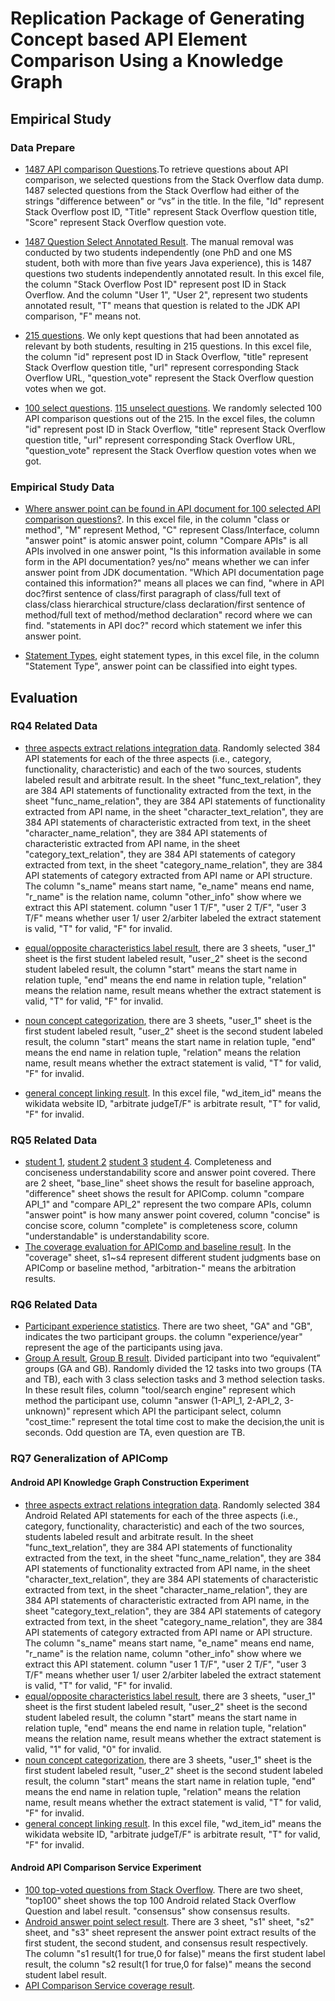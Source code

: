 # Replication Package of Generating Concept based API Element Comparison Using a Knowledge Graph

## Empirical Study

### Data Prepare

- [1487 API comparison Questions](https://github.com/APIComparison/FSE2020APIComp.github.io/blob/master/question_select/1487_all_questions.xlsx).To retrieve questions about API comparison, we selected questions from the Stack Overflow data dump. 1487 selected questions from the Stack Overflow had either of the strings "difference between" or “vs” in the title. In the file, "Id" represent Stack Overflow post ID, "Title" represent Stack Overflow question title, "Score" represent Stack Overflow question vote.


- [1487 Question Select Annotated Result](https://github.com/APIComparison/FSE2020APIComp.github.io/blob/master/question_select/1487_Question_Select_annotated_result.xlsx). The manual removal was conducted by two students independently (one PhD and one MS student, both with more than five years Java experience), this is 1487 questions two students independently annotated result. In this excel file, the column "Stack Overflow Post ID" represent post ID in Stack Overflow. And the column "User 1", "User 2", represent two students annotated result, "T" means that question is related to the JDK API comparison, "F" means not.

- [215 questions](https://github.com/APIComparison/FSE2020APIComp.github.io/blob/master/question_select/215_questions.xlsx). We only kept questions that had been annotated as relevant by both students, resulting in 215 questions. In this excel file, the column "id" represent post ID in Stack Overflow, "title" represent Stack Overflow question title, "url" represent corresponding Stack Overflow URL, "question_vote" represent the Stack Overflow question votes when we got.

- [100 select questions](https://github.com/APIComparison/FSE2020APIComp.github.io/blob/master/question_select/100_select_question.xlsx). [115 unselect questions](https://github.com/APIComparison/FSE2020APIComp.github.io/blob/master/question_select/115_unselect_question.xlsx). We randomly selected 100 API comparison questions out of the 215. In the excel files, the column "id" represent post ID in Stack Overflow, "title" represent Stack Overflow question title, "url" represent corresponding Stack Overflow URL, "question_vote" represent the Stack Overflow question votes when we got.


### Empirical Study Data

- [Where answer point can be found in API document for 100 selected API comparison questions?](https://github.com/APIComparison/FSE2020APIComp.github.io/blob/master/question_select/answer_point.xlsx). In this excel file, in the column "class or method", "M" represent Method, "C" represent Class/Interface, column "answer point" is atomic answer point, column "Compare APIs" is all APIs involved in one answer point, "Is this information available in some form in the API documentation? yes/no" means whether we can infer answer point from JDK documentation. "Which API documentation page contained this information?" means all places we can find, "where in API doc?first sentence of class/first paragraph of class/full text of class/class hierarchical structure/class declaration/first sentence of method/full text of method/method declaration" record where we can find. "statements in API doc?" record which statement we infer this answer point.


- [Statement Types](https://github.com/APIComparison/FSE2020APIComp.github.io/blob/master/question_select/classification_of_knowledge_types.xlsx), eight statement types, in this excel file, in the column "Statement Type", answer point can be classified into eight types.

## Evaluation
### RQ4 Related Data
- [three aspects extract relations integration data](https://github.com/APIComparison/FSE2020APIComp.github.io/blob/master/RQ4/jdk_extract_relations_Integration.xlsx). Randomly selected 384 API statements for each of the three aspects (i.e., category, functionality, characteristic) and each of the two sources, students labeled result and arbitrate result. In the sheet "func_text_relation", they are 384 API statements of functionality extracted from the text, in the sheet "func_name_relation", they are 384 API statements of functionality extracted from API name, in the sheet "character_text_relation", they are 384 API statements of characteristic extracted from text, in the sheet "character_name_relation", they are 384 API statements of characteristic extracted from API name, in the sheet "category_text_relation", they are 384 API statements of category extracted from text, in the sheet "category_name_relation", they are 384 API statements of category extracted from API name or API structure. The column "s_name" means start name, "e_name" means end name, "r_name" is the relation name, column "other_info" show where we extract this API statement. column "user 1 T/F", "user 2 T/F", "user 3 T/F" means whether user 1/ user 2/arbiter labeled the extract statement is valid, "T" for valid, "F" for invalid.  

- [equal/opposite characteristics label result](https://github.com/APIComparison/FSE2020APIComp.github.io/blob/master/RQ4/384_jdk_synonyms_antonym_arbitrate.xlsx), there are 3 sheets, "user_1" sheet is the first student labeled result, "user_2" sheet is the second student labeled result, the column "start" means the start name in relation tuple, "end" means the end name in relation tuple, "relation" means the relation name, result means whether the extract statement is valid, "T" for valid, "F" for invalid.  

- [noun concept categorization](https://github.com/APIComparison/FSE2020APIComp.github.io/blob/master/RQ4/384_jdk_np_suffix_prefix_with_arbitrate.xlsx), there are 3 sheets, "user_1" sheet is the first student labeled result, "user_2" sheet is the second student labeled result, the column "start" means the start name in relation tuple, "end" means the end name in relation tuple, "relation" means the relation name, result means whether the extract statement is valid, "T" for valid, "F" for invalid.


- [general concept linking result](https://github.com/APIComparison/FSE2020APIComp.github.io/blob/master/RQ4/384_random_select_jdk_wikidata.xlsx). In this excel file, "wd_item_id" means the wikidata website ID, "arbitrate judgeT/F" is arbitrate result, "T" for valid, "F" for invalid.  

### RQ5 Related Data
- [student 1](https://github.com/APIComparison/FSE2020APIComp.github.io/blob/master/RQ5/s1_experiment.xlsx), [student 2](https://github.com/APIComparison/FSE2020APIComp.github.io/blob/master/RQ2/s2_experiment.xlsx) [student 3](https://github.com/APIComparison/FSE2020APIComp.github.io/blob/master/RQ2/s3_experiment.xlsx) [student 4](https://github.com/APIComparison/FSE2020APIComp.github.io/blob/master/RQ2/s4_experiment.xlsx). Completeness and conciseness understandability score and answer point covered. There are 2 sheet, "base_line" sheet shows the result for baseline approach, "difference" sheet shows the result for APIComp. column "compare API_1" and "compare API_2" represent the two compare APIs, column "answer point" is how many answer point covered, column "concise" is concise score, column "complete" is completeness score, column "understandable" is understandability score.
- [The coverage evaluation for APIComp and baseline result](https://github.com/APIComparison/FSE2020APIComp.github.io/blob/master/RQ5/JDK_Answer_Point_Coverage.xlsx). In the "coverage" sheet, s1~s4 represent different student judgments base on APIComp or baseline method, "arbitration-" means the arbitration results. 

### RQ6 Related Data
- [Participant experience statistics](https://github.com/APIComparison/FSE2020APIComp.github.io/blob/master/RQ6/experience.xlsx). There are two sheet, "GA" and "GB", indicates the two participant groups. the column "experience/year" represent the age of the participants using java.
- [Group A result](https://github.com/APIComparison/FSE2020APIComp.github.io/blob/master/RQ6/result/GA/), [Group B result](https://github.com/APIComparison/FSE2020APIComp.github.io/blob/master/RQ6/result/GB/). Divided participant into two “equivalent” groups (GA and GB). Randomly divided the 12 tasks into two groups (TA and TB), each with 3 class selection tasks and 3 method selection tasks. In these result files, column "tool/search engine" represent which method the participant use, column "answer (1-API_1,  2-API_2, 3-unknown)" represent which API the participant select, column "cost_time:" represent the total time cost to make the decision,the unit is seconds. Odd question are TA, even question are TB.

### RQ7 Generalization of APIComp
#### Android API Knowledge Graph Construction Experiment

- [three aspects extract relations integration data](https://github.com/APIComparison/FSE2020APIComp.github.io/blob/master/RQ7/384_Android_extract_relations_Arbitration_Result.xlsx). Randomly selected 384 Android Related API statements for each of the three aspects (i.e., category, functionality, characteristic) and each of the two sources, students labeled result and arbitrate result. In the sheet "func_text_relation", they are 384 API statements of functionality extracted from the text, in the sheet "func_name_relation", they are 384 API statements of functionality extracted from API name, in the sheet "character_text_relation", they are 384 API statements of characteristic extracted from text, in the sheet "character_name_relation", they are 384 API statements of characteristic extracted from API name, in the sheet "category_text_relation", they are 384 API statements of category extracted from text, in the sheet "category_name_relation", they are 384 API statements of category extracted from API name or API structure. The column "s_name" means start name, "e_name" means end name, "r_name" is the relation name, column "other_info" show where we extract this API statement. column "user 1 T/F", "user 2 T/F", "user 3 T/F" means whether user 1/ user 2/arbiter labeled the extract statement is valid, "T" for valid, "F" for invalid.  
- [equal/opposite characteristics label result](https://github.com/APIComparison/FSE2020APIComp.github.io/blob/master/RQ7/android_384_synonyms_antonyms_with_Arbitration.xlsx), there are 3 sheets, "user_1" sheet is the first student labeled result, "user_2" sheet is the second student labeled result, the column "start" means the start name in relation tuple, "end" means the end name in relation tuple, "relation" means the relation name, result means whether the extract statement is valid, "1" for valid, "0" for invalid.  
- [noun concept categorization](https://github.com/APIComparison/FSE2020APIComp.github.io/blob/master/RQ7/android_384_np_suffix_prefix_with_Arbitration.xlsx), there are 3 sheets, "user_1" sheet is the first student labeled result, "user_2" sheet is the second student labeled result, the column "start" means the start name in relation tuple, "end" means the end name in relation tuple, "relation" means the relation name, result means whether the extract statement is valid, "T" for valid, "F" for invalid.
- [general concept linking result](https://github.com/APIComparison/FSE2020APIComp.github.io/blob/master/RQ7/384_random_select_android_wikidata.xlsx). In this excel file, "wd_item_id" means the wikidata website ID, "arbitrate judgeT/F" is arbitrate result, "T" for valid, "F" for invalid.  

#### Android API Comparison Service Experiment
- [100 top-voted questions from Stack Overflow](https://github.com/APIComparison/FSE2020APIComp.github.io/blob/master/RQ7/top_100_Android_SO.xlsx). There are two sheet, "top100" sheet shows the top 100 Android related Stack Overflow Question and label result. "consensus" show consensus results.
- [Android answer point select result](https://github.com/APIComparison/FSE2020APIComp.github.io/blob/master/RQ7/10_questions_answer_point_select_Arbitration_Result.xlsx). There are 3 sheet, "s1" sheet, "s2" sheet, and "s3" sheet represent the answer point extract results of the first student, the second student, and consensus result respectively. The column "s1 result(1 for true,0 for false)" means the first student label result, the column "s2 result(1 for true,0 for false)" means the second student label result.
- [API Comparison Service coverage result](https://github.com/APIComparison/FSE2020APIComp.github.io/blob/master/RQ7/Android_question_all_answer_points_Arbitration_Result.xlsx).